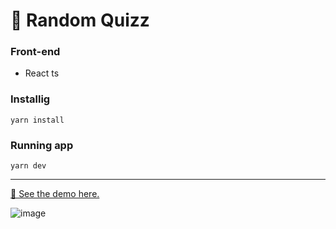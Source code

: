 # 📇 Random Quizz

### Front-end
* React ts

### Installig

```
yarn install
```

### Running app

```
yarn dev
```

<hr>

[🚀 See the demo here.](https://musical-liger-6ef11a.netlify.app/)

![image](https://user-images.githubusercontent.com/34925280/188987880-2f3a9fc9-f958-408c-8b06-df493981ca7c.png)
